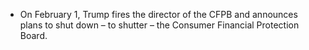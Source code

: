 - On February 1, Trump fires the director of the CFPB and announces plans to shut down – to shutter – the Consumer Financial Protection Board.